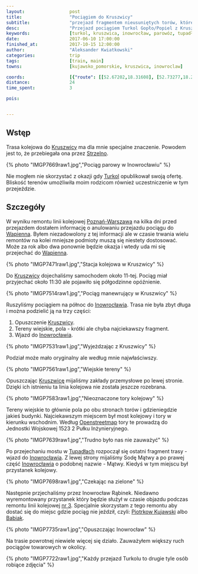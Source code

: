 ```yaml
---
layout:                 post
title:                  "Pociągiem do Kruszwicy"
subtitle:               "przejazd fragmentem nieusuniętych torów, które kiedyś łączyły Inowrocław przez Kruszwicę i Strzelno z Mogilnem"
desc:                   "Przejazd pociągiem Turkol Gopło/Popiel z Kruszwicy do Inowrocławia z powrotem."
keywords:               [turkol, kruszwica, inowrocław, parowóz, tupadły, strzelno]
date:                   2017-06-10 17:00:00
finished_at:            2017-10-15 12:00:00
author:                 "Aleksander Kwiatkowski"
categories:             trip
tags:                   [train, main]
towns:                  [kujawsko_pomorskie, kruszwica, inowroclaw]

coords:                 [{"route": [[52.67202,18.31608], [52.73277,18.27523], [52.76893,18.24364], [52.77869,18.20107], [52.78866,18.20107], [52.79613,18.23437], [52.80371,18.24313]], "type": "train"}]
distance:               24
time_spent:             3

pois:


---
```


[turkol]: http://www.turkol.pl/
[osm-tory]: http://www.openstreetmap.org/search?query=kruszwica#map=15/52.7311/18.2948

[wiki-kruszwica]: https://pl.wikipedia.org/wiki/Kruszwica
[wiki-strzelno]: https://pl.wikipedia.org/wiki/Strzelno
[wiki-linia-3]: https://pl.wikipedia.org/wiki/Linia_kolejowa_nr_3
[wiki-wapienno]: https://pl.wikipedia.org/wiki/Wapienno
[wiki-inowroclaw]: https://pl.wikipedia.org/wiki/Inowroc%C5%82aw
[wiki-tupadly]: https://pl.wikipedia.org/wiki/Tupad%C5%82y_(gmina_Inowroc%C5%82aw)
[wiki-piotrkow-kujawski]: https://pl.wikipedia.org/wiki/Piotrk%C3%B3w_Kujawski
[wiki-babiak]: https://pl.wikipedia.org/wiki/Babiak_(powiat_kolski)


Wstęp
-----

Trasa kolejowa do [Kruszwicy][wiki-kruszwica] ma dla mnie specjalne znaczenie.
Powodem jest to, że przebiegała ona przez [Strzelno][wiki-strzelno].

{% photo "IMGP7669raw1.jpg","Pociąg parowy w Inowrocławiu" %}

Nie mogłem nie skorzystać z okazji gdy [Turkol][turkol] opublikował swoją
ofertę. Bliskość terenów umożliwiła moim rodzicom również uczestniczenie w
tym przejeździe.

Szczegóły
---------

W wyniku remontu linii kolejowej [Poznań-Warszawa][wiki-linia-3] na kilka dni
przed przejazdem dostałem informację o anulowaniu przejazdu pociągu do
[Wapienna][wiki-wapienno]. Byłem niezadowolony z tej informacji ale
w czasie trwania wielu remontów na kolei mniejsze podmioty muszą się
niestety dostosować.
Może za rok albo dwa ponownie będzie okazja i wtedy uda mi się przejechać
do [Wapienna][wiki-wapienno].

{% photo "IMGP7471raw1.jpg","Stacja kolejowa w Kruszwicy" %}

Do [Kruszwicy][wiki-kruszwica] dojechaliśmy samochodem około 11-tej.
Pociąg miał przyjechać
około 11:30 ale pojawiło się półgodzinne opóźnienie.

{% photo "IMGP7514raw1.jpg","Pociąg manewrujący w Kruszwicy" %}

Ruszyliśmy pociągiem na północ do [Inowrocławia][wiki-inowroclaw].
Trasa nie była zbyt długa i można podzielić ją na trzy części:

1. Opuszczenie [Kruszwicy][wiki-kruszwica].
2. Tereny wiejskie, pola - krótki ale chyba najciekawszy fragment.
3. Wjazd do [Inowrocławia][wiki-inowroclaw].

{% photo "IMGP7531raw1.jpg","Wyjeżdzając z Kruszwicy" %}

Podział może mało oryginalny ale według mnie najwłaściwszy.

{% photo "IMGP7561raw1.jpg","Wiejskie tereny" %}

Opuszczając [Kruszwicę][wiki-kruszwica] mijaliśmy zakłady przemysłowe po lewej
stronie. Dzięki ich istnieniu ta linia kolejowa nie została
jeszcze rozebrana.

{% photo "IMGP7583raw1.jpg","Nieoznaczone tory kolejowy" %}

Tereny wiejskie to głównie pola po obu stronach torów i gdzieniegdzie jakieś budynki.
Najciekawszym miejscem był most kolejowy i tory w kierunku wschodnim. Według
[Openstreetmap][osm-tory] tory te prowadzą do Jednostki Wojskowej 1523
2 Pułku Inżynieryjnego.

{% photo "IMGP7639raw1.jpg","Trudno było nas nie zauważyć" %}

Po przejechaniu mostu w [Tupadłach][wiki-tupadly] rozpoczął się ostatni
fragment trasy - wjazd do [Inowrocławia][wiki-inowroclaw]. Z lewej strony
mijaliśmy Sodę Mątwy a po prawej część [Inowrocławia][wiki-inowroclaw]
o podobnej nazwie - Mątwy.
Kiedyś w tym miejscu był przystanek kolejowy.

{% photo "IMGP7698raw1.jpg","Czekając na zielone" %}

Następnie przjechaliśmy przez Inowrocław Rąbinek. Niedawno wyremontowany
przystanek który będzie służył w czasie objazdu podczas remontu
linii kolejowej [nr 3][wiki-linia-3]. Specjalnie skorzystam z tego remontu
aby dostać się do miejsc gdzie pociąg nie jeździł, czyli:
[Piotrkow Kujawski][wiki-piotrkow-kujawski] albo [Babiak][wiki-babiak].

{% photo "IMGP7735raw1.jpg","Opuszczając Inowrocław" %}

Na trasie powrotnej niewiele więcej się działo. Zauważyłem większy ruch
pociągów towarowych w okolicy.

{% photo "IMGP7722raw1.jpg","Każdy przejazd Turkolu to drugie tyle osób robiące zdjęcia" %}
